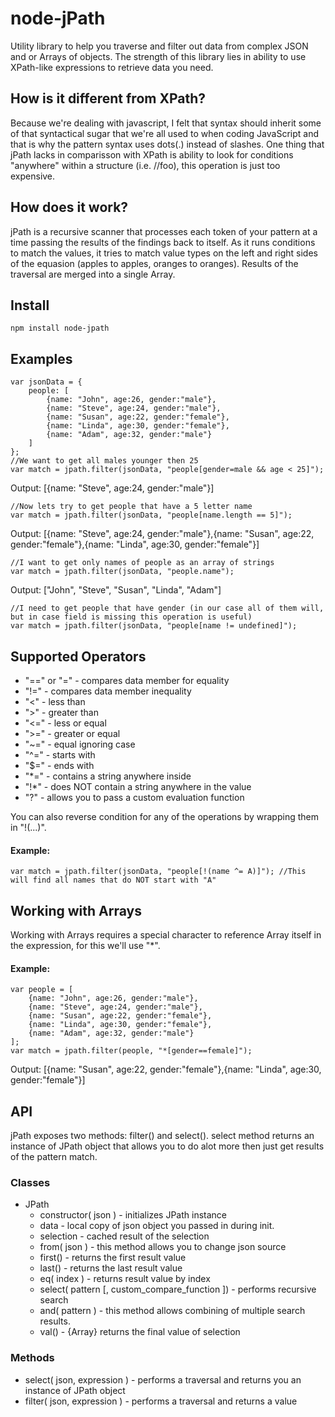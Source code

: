 node-jPath
====
Utility library to help you traverse and filter out data from complex JSON and or Arrays of objects.
The strength of this library lies in ability to use XPath-like expressions to retrieve data you need.

How is it different from XPath?
---
Because we're dealing with javascript, I felt that syntax should inherit some of that syntactical sugar that we're all used to when coding JavaScript
and that is why the pattern syntax uses dots(.) instead of slashes. One thing that jPath lacks in comparisson with XPath is ability to look for conditions "anywhere" within a structure (i.e. //foo), this operation is just too expensive.

How does it work?
---
jPath is a recursive scanner that processes each token of your pattern at a time passing the results of the findings back to itself. As it runs conditions to match the values, it tries to match value types on the left and right sides of the equasion (apples to apples, oranges to oranges). Results of the traversal are merged into a single Array.

Install
---
	npm install node-jpath

Examples
---
	var jsonData = {
		people: [
			{name: "John", age:26, gender:"male"},
			{name: "Steve", age:24, gender:"male"},
			{name: "Susan", age:22, gender:"female"},
			{name: "Linda", age:30, gender:"female"},
			{name: "Adam", age:32, gender:"male"}
		]
	};
	//We want to get all males younger then 25
	var match = jpath.filter(jsonData, "people[gender=male && age < 25]");

Output:
	[{name: "Steve", age:24, gender:"male"}]

	//Now lets try to get people that have a 5 letter name
	var match = jpath.filter(jsonData, "people[name.length == 5]");

Output:
	[{name: "Steve", age:24, gender:"male"},{name: "Susan", age:22, gender:"female"},{name: "Linda", age:30, gender:"female"}]

	//I want to get only names of people as an array of strings
	var match = jpath.filter(jsonData, "people.name");

Output:
	["John", "Steve", "Susan", "Linda", "Adam"]

	//I need to get people that have gender (in our case all of them will, but in case field is missing this operation is useful)
	var match = jpath.filter(jsonData, "people[name != undefined]");


Supported Operators
---
* "==" or "=" - compares data member for equality
* "!=" - compares data member inequality
* "<" - less than
* ">" - greater than
* "<=" - less or equal
* ">=" - greater or equal
* "~=" - equal ignoring case
* "^=" - starts with
* "$=" - ends with
* "*=" - contains a string anywhere inside
* "!*" - does NOT contain a string anywhere in the value
* "?" - allows you to pass a custom evaluation function

You can also reverse condition for any of the operations by wrapping them in "!(...)". 

#### Example:
	var match = jpath.filter(jsonData, "people[!(name ^= A)]"); //This will find all names that do NOT start with "A"

Working with Arrays
---
Working with Arrays requires a special character to reference Array itself in the expression, for this we'll use "\*".
#### Example:
	var people = [
		{name: "John", age:26, gender:"male"},
		{name: "Steve", age:24, gender:"male"},
		{name: "Susan", age:22, gender:"female"},
		{name: "Linda", age:30, gender:"female"},
		{name: "Adam", age:32, gender:"male"}
	];
	var match = jpath.filter(people, "*[gender==female]");
Output:
	[{name: "Susan", age:22, gender:"female"},{name: "Linda", age:30, gender:"female"}]

API
---
jPath exposes two methods: filter() and select(). select method returns an instance of JPath object that allows you to do alot more then just get results of the pattern match.

### Classes

* JPath
	* constructor( json ) - initializes JPath instance
	* data - local copy of json object you passed in during init.
	* selection - cached result of the selection
	* from( json ) - this method allows you to change json source
	* first() - returns the first result value
	* last() - returns the last result value
	* eq( index ) - returns result value by index
	* select( pattern [, custom_compare_function ]) - performs recursive search
	* and( pattern ) - this method allows combining of multiple search results.
	* val() - {Array} returns the final value of selection

### Methods

* select( json, expression ) - performs a traversal and returns you an instance of JPath object
* filter( json, expression ) - performs a traversal and returns a value

